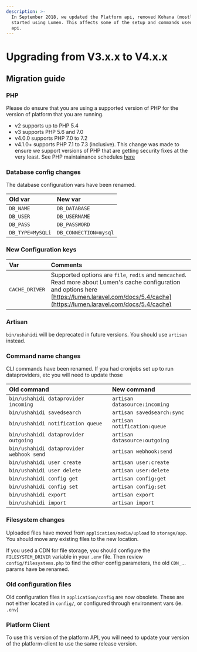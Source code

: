 ```yaml
---
description: >-
  In September 2018, we updated the Platform api, removed Kohana (mostly) and
  started using Lumen. This affects some of the setup and commands used in the
  api.
---
```


# Upgrading from V3.x.x to V4.x.x

## Migration guide

### PHP
Please do ensure that you are using a supported version of PHP for the version of platform that you are running. 
- v2 supports up to PHP 5.4
- v3 supports PHP 5.6 and 7.0
- v4.0.0 supports PHP 7.0 to 7.2
- v4.1.0+ supports PHP 7.1 to 7.3 (inclusive). This change was made to ensure we support versions of PHP that are getting security fixes at the very least. See PHP maintainance schedules [here](https://www.php.net/supported-versions.php)

### Database config changes

The database configuration vars have been renamed.

| Old var | New var |
| :--- | :--- |
| `DB_NAME` | `DB_DATABASE` |
| `DB_USER` | `DB_USERNAME` |
| `DB_PASS` | `DB_PASSWORD` |
| `DB_TYPE=MySQLi` | `DB_CONNECTION=mysql` |

### New Configuration keys

| Var | Comments |
| :--- | :--- |
| `CACHE_DRIVER` | Supported options are `file`, `redis` and `memcached`. Read more about Lumen's cache configuration and options here [https://lumen.laravel.com/docs/5.4/cache](https://lumen.laravel.com/docs/5.4/cache) |

### Artisan

`bin/ushahidi` will be deprecated in future versions. You should use `artisan` instead.

### Command name changes

CLI commands have been renamed. If you had cronjobs set up to run dataproviders, etc you will need to update those

| Old command | New command |
| :--- | :--- |
| `bin/ushahidi dataprovider incoming` | `artisan datasource:incoming` |
| `bin/ushahidi savedsearch` | `artisan savedsearch:sync` |
| `bin/ushahidi notification queue` | `artisan notification:queue` |
| `bin/ushahidi dataprovider outgoing` | `artisan datasource:outgoing` |
| `bin/ushahidi dataprovider webhook send` | `artisan webhook:send` |
| `bin/ushahidi user create` | `artisan user:create` |
| `bin/ushahidi user delete` | `artisan user:delete` |
| `bin/ushahidi config get` | `artisan config:get` |
| `bin/ushahidi config set` | `artisan config:set` |
| `bin/ushahidi export` | `artisan export` |
| `bin/ushahidi import` | `artisan import` |

### Filesystem changes

Uploaded files have moved from `application/media/upload` to `storage/app`. You should move any existing files to the new location.

If you used a CDN for file storage, you should configure the `FILESYSTEM_DRIVER` variable in your `.env` file. Then review `config/filesystems.php` to find the other config parameters, the old `CDN_`... params have be renamed.

### Old configuration files

Old configuration files in `application/config` are now obsolete. These are not either located in `config/`, or configured through environment vars \(ie. `.env`\)

### Platform Client

To use this version of the platform API, you will need to update your version of the platform-client to use the same release version.

